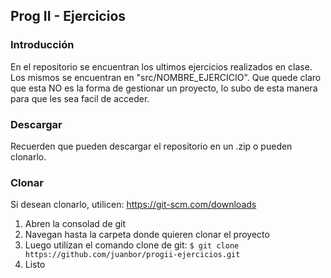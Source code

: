 ## Prog II - Ejercicios
### Introducción
En el repositorio se encuentran los ultimos ejercicios realizados en clase.
Los mismos se encuentran en "src/NOMBRE_EJERCICIO". 
Que quede claro que esta NO es la forma de gestionar un proyecto, lo subo de esta manera para que les sea facil de acceder.

### Descargar
Recuerden que pueden descargar el repositorio en un .zip o pueden clonarlo.

### Clonar
Si desean clonarlo, utilicen: https://git-scm.com/downloads
1. Abren la consolad de git
2. Navegan hasta la carpeta donde quieren clonar el proyecto
3. Luego utilizan el comando clone de git:
`$ git clone https://github.com/juanbor/progii-ejercicios.git`
4. Listo